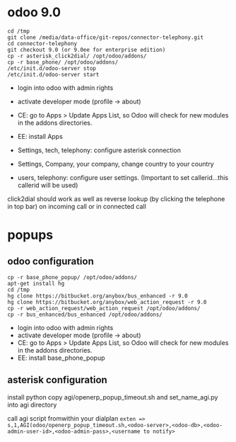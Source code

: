 # odoo 9.0
```
cd /tmp
git clone /media/data-office/git-repos/connector-telephony.git
cd connector-telephony
git checkout 9.0 (or 9.0ee for enterprise edition)       
cp -r asterisk_click2dial/ /opt/odoo/addons/
cp -r base_phone/ /opt/odoo/addons/
/etc/init.d/odoo-server stop
/etc/init.d/odoo-server start
```
- login into odoo with admin rights
- activate developer mode (profile -> about)
- CE: go to Apps > Update Apps List, so Odoo will check for new modules in the addons directories.
- EE: install Apps
- Settings, tech, telephony: configure asterisk connection
- Settings, Company, your company, change country to your country

- users, telephony: configure user settings. (Important to set callerid...this callerid will be used)

click2dial should work as well as reverse lookup (by clicking the telephone in top bar) on incoming call or in connected call

# popups
## odoo configuration
```
cp -r base_phone_popup/ /opt/odoo/addons/
apt-get install hg
cd /tmp
hg clone https://bitbucket.org/anybox/bus_enhanced -r 9.0
hg clone https://bitbucket.org/anybox/web_action_request -r 9.0
cp -r web_action_request/web_action_request /opt/odoo/addons/
cp -r bus_enhanced/bus_enhanced /opt/odoo/addons/
```
- login into odoo with admin rights
- activate developer mode (profile -> about)
- CE: go to Apps > Update Apps List, so Odoo will check for new modules in the addons directories.
- EE: install base_phone_popup

## asterisk configuration
install python
copy agi/openerp_popup_timeout.sh and set_name_agi.py into agi directory

call agi script fromwithin your dialplan
``
exten => s,1,AGI(odoo/openerp_popup_timeout.sh,<odoo-server>,<odoo-db>,<odoo-admin-user-id>,<odoo-admin-pass>,<username to notify>
``
